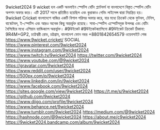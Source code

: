 9wicket2024
9 wicket হল একটি অনলাইন স্পোর্টস বেটিং প্ল্যাটফর্ম যা বাংলাদেশে বিস্তৃত স্পোর্টস বেটিং অপশন অফার করে। এটি 2017 সালে প্রতিষ্ঠিত হয়েছিল এবং কুরাকাও গেমিং লাইসেন্স দ্বারা নিয়ন্ত্রিত হয়। 9wicket Cricket বাংলাদেশে বাজির একটি বিশাল পরিসর অফার করে, যার মধ্যে ক্রিকেট থেকে ফুটবল, টেনিস, বাস্কেটবল, ই-স্পোর্টস এবং আরও অনেক কিছু অন্তর্ভুক্ত রয়েছে। সাবা-স্পোর্টস এস্পোর্টসবুক উপলব্ধ এবং বেটিং বৈশিষ্ট্যের মধ্যে এশিয়ান হ্যান্ডিক্যাপ অন্তর্ভুক্ত।
#9উইকেট #9উইকেটক্যাসিনো #9উইকেট ক্রিকেট
ঠিকানা: 9R4M+GP2, চট্টেশ্বরী রোড, চট্টগ্রাম, বাংলাদেশ
ফোন নম্বর +8801842654579
ওয়েবসাইট পেজ  https://www.9wicket.cricket/ 
SOCIAL 
https://www.pinterest.com/9wicket2024
https://www.instagram.com/9wicket2024
https://www.twitch.tv/9wicket2024
https://twitter.com/9wicket2024
https://www.youtube.com/@9wicket2024
https://gravatar.com/9wicket2024
https://www.reddit.com/user/9wicket2024
https://500px.com/p/9wicket2024
https://www.linkedin.com/in/9wicket2024
https://www.facebook.com/9wicket2024
https://sites.google.com/view/9wicket2024
https://t.me/s/9wicket2024
https://github.com/9wicket2024
https://www.diigo.com/profile/9wicket2024
https://www.behance.net/9wicket2024
https://www.tumblr.com/9wicket2024
https://medium.com/@9wicket2024
https://hashnode.com/@9wicket2024
https://about.me/c9wicket2024
https://9wicket2024.bandcamp.com/album/9wicket2024
